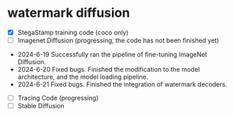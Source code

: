 # watermark diffusion
- [x] StegaStamp training code (coco only)
- [ ] Imagenet Diffusion (progressing, the code has not been finished yet)
* 2024-6-19 Successfully ran the pipeline of fine-tuning ImageNet Diffusion.
* 2024-6-20 Fixed bugs. Finished the modification to the model architecture, and the model loading pipeline.
* 2024-6-21 Fixed bugs. Finished the integration of watermark decoders.
- [ ] Tracing Code (progressing)
- [ ] Stable Diffusion
